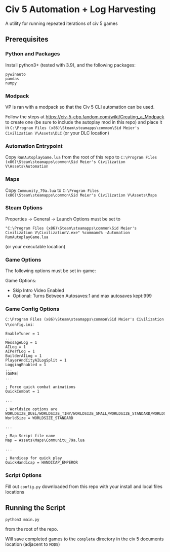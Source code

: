 # Civ 5 Automation + Log Harvesting
A utility for running repeated iterations of civ 5 games

## Prerequisites
### Python and Packages
Install python3+ (tested with 3.9), and the following packages:
```
pywinauto
pandas
numpy
```

### Modpack
VP is ran with a modpack so that the Civ 5 CLI automation can be used.

Follow the steps at https://civ-5-cbp.fandom.com/wiki/Creating_a_Modpack to create one (be sure to include the autoplay mod in this repo) and place it in `C:\Program Files (x86)\Steam\steamapps\common\Sid Meier's Civilization V\Assets\DLC` (or your DLC location)

### Automation Entrypoint
Copy `RunAutoplayGame.lua` from the root of this repo to `C:\Program Files (x86)\Steam\steamapps\common\Sid Meier's Civilization V\Assets\Automation`

### Maps
Copy `Community_79a.lua` to `C:\Program Files (x86)\Steam\steamapps\common\Sid Meier's Civilization V\Assets\Maps`

### Steam Options
Properties -> General -> Launch Options
must be set to
```
"C:\Program Files (x86)\Steam\steamapps\common\Sid Meier's Civilization V\CivilizationV.exe" %command% -Automation RunAutoplayGame.lua
```
(or your executable location)

### Game Options
The following options must be set in-game:

Game Options:
* Skip Intro Video Enabled
* Optional: Turns Between Autosaves:1 and max autosaves kept:999

### Game Config Options
`C:\Program Files (x86)\Steam\steamapps\common\Sid Meier's Civilization V\config.ini`:
```
EnableTuner = 1
...
MessageLog = 1
AILog = 1
AIPerfLog = 1
BuilderAILog = 1
PlayerAndCityAILogSplit = 1
LoggingEnabled = 1
...
[GAME]
...

; Force quick combat animations
QuickCombat = 1

...

; Worldsize options are WORLDSIZE_DUEL/WORLDSIZE_TINY/WORLDSIZE_SMALL/WORLDSIZE_STANDARD/WORLDSIZE_LARGE/WORLDSIZE_HUGE
WorldSize = WORLDSIZE_STANDARD

...

; Map Script file name
Map = Assets\Maps\Communitu_79a.lua

...

; Handicap for quick play
QuickHandicap = HANDICAP_EMPEROR

```

### Script Options
Fill out `config.py` downloaded from this repo with your install and local files locations

## Running the Script
```
python3 main.py
```
from the root of the repo.

Will save completed games to the `complete` directory in the civ 5 documents location (adjacent to `MODS`)